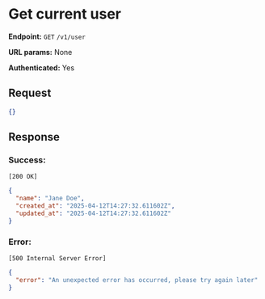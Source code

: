 # Get current user

**Endpoint:** `GET` `/v1/user`

**URL params:** None

**Authenticated:** Yes

## Request

```json
{}
```

## Response

### Success:

`[200 OK]`
```json
{
  "name": "Jane Doe",
  "created_at": "2025-04-12T14:27:32.611602Z",
  "updated_at": "2025-04-12T14:27:32.611602Z"
}
```

### Error:
`[500 Internal Server Error]`
```json
{
  "error": "An unexpected error has occurred, please try again later"
}
```
